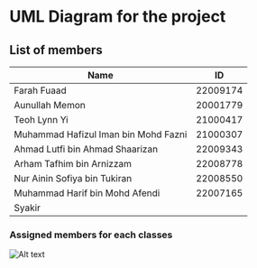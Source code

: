 # UML Diagram for the project
## List of members
|      Name      |      ID       |
| -------------- | ------------- |
|   Farah Fuaad  |    22009174   |
| Aunullah Memon |    20001779   |
|  Teoh Lynn Yi  |    21000417   |
|Muhammad Hafizul Iman bin Mohd Fazni  |    21000307   |
|   Ahmad Lutfi bin Ahmad Shaarizan  |    22009343   |
|  Arham Tafhim bin Arnizzam |    22008778   |
|  Nur Ainin Sofiya bin Tukiran  |    22008550   |
| Muhammad Harif bin Mohd Afendi |    22007165   |
|  Syakir   |      |

### Assigned members for each classes
<img title="a title" alt="Alt text" src="https://user-images.githubusercontent.com/71580075/223752127-cae1d1d8-2677-4ffd-8aa1-9033589127f0.png">
